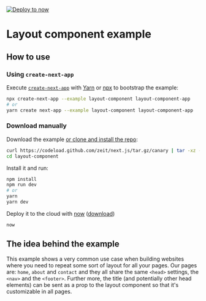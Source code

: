 [![Deploy to now](https://deploy.now.sh/static/button.svg)](https://deploy.now.sh/?repo=https://github.com/zeit/next.js/tree/master/examples/layout-component)

# Layout component example

## How to use

### Using `create-next-app`

Execute [`create-next-app`](https://github.com/segmentio/create-next-app) with [Yarn](https://yarnpkg.com/lang/en/docs/cli/create/) or [npx](https://github.com/zkat/npx#readme) to bootstrap the example:

```bash
npx create-next-app --example layout-component layout-component-app
# or
yarn create next-app --example layout-component layout-component-app
```

### Download manually

Download the example [or clone and install the repo](https://github.com/zeit/next.js):

```bash
curl https://codeload.github.com/zeit/next.js/tar.gz/canary | tar -xz --strip=2 next.js-canary/examples/layout-component
cd layout-component
```

Install it and run:

```bash
npm install
npm run dev
# or
yarn
yarn dev
```

Deploy it to the cloud with [now](https://zeit.co/now) ([download](https://zeit.co/download))

```bash
now
```

## The idea behind the example

This example shows a very common use case when building websites where you need to repeat some sort of layout for all your pages. Our pages are: `home`, `about` and `contact` and they all share the same `<head>` settings, the `<nav>` and the `<footer>`. Further more, the title (and potentially other head elements) can be sent as a prop to the layout component so that it's customizable in all pages.
